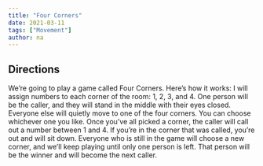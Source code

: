 ```yaml
---
title: "Four Corners"
date: 2021-03-11
tags: ["Movement"]
author: na
---
```


## Directions

We’re going to play a game called Four Corners. Here’s how it works: I will assign numbers to each corner of the room: 1, 2, 3, and 4. One person will be the caller, and they will stand in the middle with their eyes closed. Everyone else will quietly move to one of the four corners. You can choose whichever one you like. Once you’ve all picked a corner, the caller will call out a number between 1 and 4. If you’re in the corner that was called, you’re out and will sit down. Everyone who is still in the game will choose a new corner, and we’ll keep playing until only one person is left. That person will be the winner and will become the next caller.
